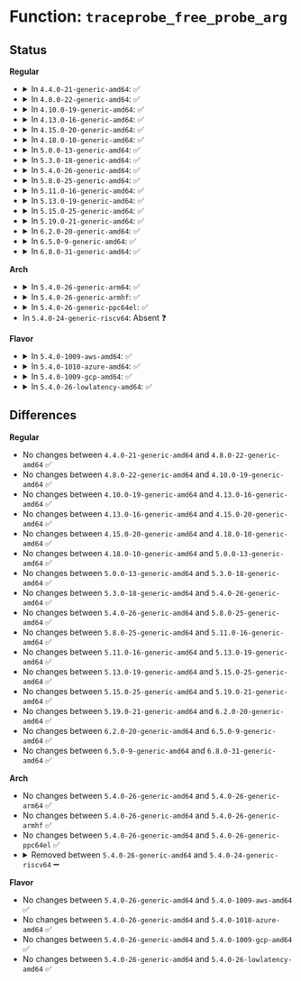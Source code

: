 # Function: <code>traceprobe_free_probe_arg</code>

## Status
<b>Regular</b>
<ul>
<li>
<details>
<summary>In <code>4.4.0-21-generic-amd64</code>: ✅</summary>

```c
void traceprobe_free_probe_arg(struct probe_arg * arg)
```

```json
{
  "name": "traceprobe_free_probe_arg",
  "collision_type": "Unique Global",
  "inline_type": "No",
  "funcs": [
    {
      "addr": 18446744071580344928,
      "name": "traceprobe_free_probe_arg",
      "external": true,
      "loc": "kernel/trace/trace_probe.c:575",
      "file": "kernel/trace/trace_probe.c",
      "inline": "seen, unknown",
      "caller_inline": [],
      "caller_func": [
        "kernel/trace/trace_kprobe.c:free_trace_kprobe",
        "kernel/trace/trace_uprobe.c:free_trace_uprobe"
      ]
    }
  ],
  "symbols": [
    {
      "addr": 18446744071580344928,
      "name": "traceprobe_free_probe_arg",
      "section": ".text",
      "bind": "STB_GLOBAL",
      "size": 430
    }
  ]
}
```
</details>
</li>
<li>
<details>
<summary>In <code>4.8.0-22-generic-amd64</code>: ✅</summary>

```c
void traceprobe_free_probe_arg(struct probe_arg * arg)
```

```json
{
  "name": "traceprobe_free_probe_arg",
  "collision_type": "Unique Global",
  "inline_type": "No",
  "funcs": [
    {
      "addr": 18446744071580399824,
      "name": "traceprobe_free_probe_arg",
      "external": true,
      "loc": "kernel/trace/trace_probe.c:608",
      "file": "kernel/trace/trace_probe.c",
      "inline": "seen, unknown",
      "caller_inline": [],
      "caller_func": [
        "kernel/trace/trace_kprobe.c:free_trace_kprobe",
        "kernel/trace/trace_uprobe.c:free_trace_uprobe"
      ]
    }
  ],
  "symbols": [
    {
      "addr": 18446744071580399824,
      "name": "traceprobe_free_probe_arg",
      "section": ".text",
      "bind": "STB_GLOBAL",
      "size": 430
    }
  ]
}
```
</details>
</li>
<li>
<details>
<summary>In <code>4.10.0-19-generic-amd64</code>: ✅</summary>

```c
void traceprobe_free_probe_arg(struct probe_arg * arg)
```

```json
{
  "name": "traceprobe_free_probe_arg",
  "collision_type": "Unique Global",
  "inline_type": "No",
  "funcs": [
    {
      "addr": 18446744071580447968,
      "name": "traceprobe_free_probe_arg",
      "external": true,
      "loc": "kernel/trace/trace_probe.c:612",
      "file": "kernel/trace/trace_probe.c",
      "inline": "seen, unknown",
      "caller_inline": [],
      "caller_func": [
        "kernel/trace/trace_kprobe.c:free_trace_kprobe",
        "kernel/trace/trace_uprobe.c:free_trace_uprobe"
      ]
    }
  ],
  "symbols": [
    {
      "addr": 18446744071580447968,
      "name": "traceprobe_free_probe_arg",
      "section": ".text",
      "bind": "STB_GLOBAL",
      "size": 430
    }
  ]
}
```
</details>
</li>
<li>
<details>
<summary>In <code>4.13.0-16-generic-amd64</code>: ✅</summary>

```c
void traceprobe_free_probe_arg(struct probe_arg * arg)
```

```json
{
  "name": "traceprobe_free_probe_arg",
  "collision_type": "Unique Global",
  "inline_type": "No",
  "funcs": [
    {
      "addr": 18446744071580459328,
      "name": "traceprobe_free_probe_arg",
      "external": true,
      "loc": "kernel/trace/trace_probe.c:613",
      "file": "kernel/trace/trace_probe.c",
      "inline": "seen, unknown",
      "caller_inline": [],
      "caller_func": [
        "kernel/trace/trace_kprobe.c:free_trace_kprobe",
        "kernel/trace/trace_uprobe.c:free_trace_uprobe"
      ]
    }
  ],
  "symbols": [
    {
      "addr": 18446744071580459328,
      "name": "traceprobe_free_probe_arg",
      "section": ".text",
      "bind": "STB_GLOBAL",
      "size": 475
    }
  ]
}
```
</details>
</li>
<li>
<details>
<summary>In <code>4.15.0-20-generic-amd64</code>: ✅</summary>

```c
void traceprobe_free_probe_arg(struct probe_arg * arg)
```

```json
{
  "name": "traceprobe_free_probe_arg",
  "collision_type": "Unique Global",
  "inline_type": "No",
  "funcs": [
    {
      "addr": 18446744071580515792,
      "name": "traceprobe_free_probe_arg",
      "external": true,
      "loc": "kernel/trace/trace_probe.c:611",
      "file": "kernel/trace/trace_probe.c",
      "inline": "seen, unknown",
      "caller_inline": [],
      "caller_func": [
        "kernel/trace/trace_kprobe.c:free_trace_kprobe",
        "kernel/trace/trace_uprobe.c:free_trace_uprobe"
      ]
    }
  ],
  "symbols": [
    {
      "addr": 18446744071580515792,
      "name": "traceprobe_free_probe_arg",
      "section": ".text",
      "bind": "STB_GLOBAL",
      "size": 475
    }
  ]
}
```
</details>
</li>
<li>
<details>
<summary>In <code>4.18.0-10-generic-amd64</code>: ✅</summary>

```c
void traceprobe_free_probe_arg(struct probe_arg * arg)
```

```json
{
  "name": "traceprobe_free_probe_arg",
  "collision_type": "Unique Global",
  "inline_type": "No",
  "funcs": [
    {
      "addr": 18446744071580603792,
      "name": "traceprobe_free_probe_arg",
      "external": true,
      "loc": "kernel/trace/trace_probe.c:611",
      "file": "kernel/trace/trace_probe.c",
      "inline": "seen, unknown",
      "caller_inline": [],
      "caller_func": [
        "kernel/trace/trace_kprobe.c:free_trace_kprobe",
        "kernel/trace/trace_uprobe.c:free_trace_uprobe"
      ]
    }
  ],
  "symbols": [
    {
      "addr": 18446744071580603792,
      "name": "traceprobe_free_probe_arg",
      "section": ".text",
      "bind": "STB_GLOBAL",
      "size": 467
    }
  ]
}
```
</details>
</li>
<li>
<details>
<summary>In <code>5.0.0-13-generic-amd64</code>: ✅</summary>

```c
void traceprobe_free_probe_arg(struct probe_arg * arg)
```

```json
{
  "name": "traceprobe_free_probe_arg",
  "collision_type": "Unique Global",
  "inline_type": "No",
  "funcs": [
    {
      "addr": 18446744071580662832,
      "name": "traceprobe_free_probe_arg",
      "external": true,
      "loc": "kernel/trace/trace_probe.c:579",
      "file": "kernel/trace/trace_probe.c",
      "inline": "seen, unknown",
      "caller_inline": [],
      "caller_func": []
    }
  ],
  "symbols": [
    {
      "addr": 18446744071580662832,
      "name": "traceprobe_free_probe_arg",
      "section": ".text",
      "bind": "STB_GLOBAL",
      "size": 107
    }
  ]
}
```
</details>
</li>
<li>
<details>
<summary>In <code>5.3.0-18-generic-amd64</code>: ✅</summary>

```c
void traceprobe_free_probe_arg(struct probe_arg * arg)
```

```json
{
  "name": "traceprobe_free_probe_arg",
  "collision_type": "Unique Global",
  "inline_type": "No",
  "funcs": [
    {
      "addr": 18446744071580726784,
      "name": "traceprobe_free_probe_arg",
      "external": true,
      "loc": "kernel/trace/trace_probe.c:734",
      "file": "kernel/trace/trace_probe.c",
      "inline": "seen, unknown",
      "caller_inline": [],
      "caller_func": [
        "kernel/trace/trace_probe.c:trace_probe_cleanup"
      ]
    }
  ],
  "symbols": [
    {
      "addr": 18446744071580726784,
      "name": "traceprobe_free_probe_arg",
      "section": ".text",
      "bind": "STB_GLOBAL",
      "size": 99
    }
  ]
}
```
</details>
</li>
<li>
<details>
<summary>In <code>5.4.0-26-generic-amd64</code>: ✅</summary>

```c
void traceprobe_free_probe_arg(struct probe_arg * arg)
```

```json
{
  "name": "traceprobe_free_probe_arg",
  "collision_type": "Unique Global",
  "inline_type": "No",
  "funcs": [
    {
      "addr": 18446744071580775680,
      "name": "traceprobe_free_probe_arg",
      "external": true,
      "loc": "kernel/trace/trace_probe.c:789",
      "file": "kernel/trace/trace_probe.c",
      "inline": "seen, unknown",
      "caller_inline": [],
      "caller_func": [
        "kernel/trace/trace_probe.c:trace_probe_cleanup"
      ]
    }
  ],
  "symbols": [
    {
      "addr": 18446744071580775680,
      "name": "traceprobe_free_probe_arg",
      "section": ".text",
      "bind": "STB_GLOBAL",
      "size": 104
    }
  ]
}
```
</details>
</li>
<li>
<details>
<summary>In <code>5.8.0-25-generic-amd64</code>: ✅</summary>

```c
void traceprobe_free_probe_arg(struct probe_arg * arg)
```

```json
{
  "name": "traceprobe_free_probe_arg",
  "collision_type": "Unique Global",
  "inline_type": "No",
  "funcs": [
    {
      "addr": 18446744071580892704,
      "name": "traceprobe_free_probe_arg",
      "external": true,
      "loc": "kernel/trace/trace_probe.c:789",
      "file": "kernel/trace/trace_probe.c",
      "inline": "seen, unknown",
      "caller_inline": [],
      "caller_func": [
        "kernel/trace/trace_probe.c:trace_probe_init"
      ]
    }
  ],
  "symbols": [
    {
      "addr": 18446744071580892704,
      "name": "traceprobe_free_probe_arg",
      "section": ".text",
      "bind": "STB_GLOBAL",
      "size": 104
    }
  ]
}
```
</details>
</li>
<li>
<details>
<summary>In <code>5.11.0-16-generic-amd64</code>: ✅</summary>

```c
void traceprobe_free_probe_arg(struct probe_arg * arg)
```

```json
{
  "name": "traceprobe_free_probe_arg",
  "collision_type": "Unique Global",
  "inline_type": "No",
  "funcs": [
    {
      "addr": 18446744071580886992,
      "name": "traceprobe_free_probe_arg",
      "external": true,
      "loc": "kernel/trace/trace_probe.c:789",
      "file": "kernel/trace/trace_probe.c",
      "inline": "seen, unknown",
      "caller_inline": [],
      "caller_func": [
        "kernel/trace/trace_probe.c:trace_probe_init"
      ]
    }
  ],
  "symbols": [
    {
      "addr": 18446744071580886992,
      "name": "traceprobe_free_probe_arg",
      "section": ".text",
      "bind": "STB_GLOBAL",
      "size": 104
    }
  ]
}
```
</details>
</li>
<li>
<details>
<summary>In <code>5.13.0-19-generic-amd64</code>: ✅</summary>

```c
void traceprobe_free_probe_arg(struct probe_arg * arg)
```

```json
{
  "name": "traceprobe_free_probe_arg",
  "collision_type": "Unique Global",
  "inline_type": "No",
  "funcs": [
    {
      "addr": 18446744071580890720,
      "name": "traceprobe_free_probe_arg",
      "external": true,
      "loc": "kernel/trace/trace_probe.c:789",
      "file": "kernel/trace/trace_probe.c",
      "inline": "seen, unknown",
      "caller_inline": [],
      "caller_func": [
        "kernel/trace/trace_probe.c:trace_probe_init"
      ]
    }
  ],
  "symbols": [
    {
      "addr": 18446744071580890720,
      "name": "traceprobe_free_probe_arg",
      "section": ".text",
      "bind": "STB_GLOBAL",
      "size": 104
    }
  ]
}
```
</details>
</li>
<li>
<details>
<summary>In <code>5.15.0-25-generic-amd64</code>: ✅</summary>

```c
void traceprobe_free_probe_arg(struct probe_arg * arg)
```

```json
{
  "name": "traceprobe_free_probe_arg",
  "collision_type": "Unique Global",
  "inline_type": "No",
  "funcs": [
    {
      "addr": 18446744071581092128,
      "name": "traceprobe_free_probe_arg",
      "external": true,
      "loc": "kernel/trace/trace_probe.c:811",
      "file": "kernel/trace/trace_probe.c",
      "inline": "seen, unknown",
      "caller_inline": [],
      "caller_func": [
        "kernel/trace/trace_probe.c:trace_probe_init"
      ]
    }
  ],
  "symbols": [
    {
      "addr": 18446744071581092128,
      "name": "traceprobe_free_probe_arg",
      "section": ".text",
      "bind": "STB_GLOBAL",
      "size": 104
    }
  ]
}
```
</details>
</li>
<li>
<details>
<summary>In <code>5.19.0-21-generic-amd64</code>: ✅</summary>

```c
void traceprobe_free_probe_arg(struct probe_arg * arg)
```

```json
{
  "name": "traceprobe_free_probe_arg",
  "collision_type": "Unique Global",
  "inline_type": "No",
  "funcs": [
    {
      "addr": 18446744071581353744,
      "name": "traceprobe_free_probe_arg",
      "external": true,
      "loc": "kernel/trace/trace_probe.c:818",
      "file": "kernel/trace/trace_probe.c",
      "inline": "seen, unknown",
      "caller_inline": [],
      "caller_func": [
        "kernel/trace/trace_probe.c:trace_probe_init"
      ]
    }
  ],
  "symbols": [
    {
      "addr": 18446744071581353744,
      "name": "traceprobe_free_probe_arg",
      "section": ".text",
      "bind": "STB_GLOBAL",
      "size": 113
    }
  ]
}
```
</details>
</li>
<li>
<details>
<summary>In <code>6.2.0-20-generic-amd64</code>: ✅</summary>

```c
void traceprobe_free_probe_arg(struct probe_arg * arg)
```

```json
{
  "name": "traceprobe_free_probe_arg",
  "collision_type": "Unique Global",
  "inline_type": "No",
  "funcs": [
    {
      "addr": 18446744071581688400,
      "name": "traceprobe_free_probe_arg",
      "external": true,
      "loc": "kernel/trace/trace_probe.c:843",
      "file": "kernel/trace/trace_probe.c",
      "inline": "seen, unknown",
      "caller_inline": [],
      "caller_func": [
        "kernel/trace/trace_probe.c:trace_probe_init"
      ]
    }
  ],
  "symbols": [
    {
      "addr": 18446744071581688400,
      "name": "traceprobe_free_probe_arg",
      "section": ".text",
      "bind": "STB_GLOBAL",
      "size": 113
    }
  ]
}
```
</details>
</li>
<li>
<details>
<summary>In <code>6.5.0-9-generic-amd64</code>: ✅</summary>

```c
void traceprobe_free_probe_arg(struct probe_arg * arg)
```

```json
{
  "name": "traceprobe_free_probe_arg",
  "collision_type": "Unique Global",
  "inline_type": "No",
  "funcs": [
    {
      "addr": 18446744071581832000,
      "name": "traceprobe_free_probe_arg",
      "external": true,
      "loc": "kernel/trace/trace_probe.c:1179",
      "file": "kernel/trace/trace_probe.c",
      "inline": "seen, unknown",
      "caller_inline": [],
      "caller_func": [
        "kernel/trace/trace_probe.c:trace_probe_init"
      ]
    }
  ],
  "symbols": [
    {
      "addr": 18446744071581832000,
      "name": "traceprobe_free_probe_arg",
      "section": ".text",
      "bind": "STB_GLOBAL",
      "size": 113
    }
  ]
}
```
</details>
</li>
<li>
<details>
<summary>In <code>6.8.0-31-generic-amd64</code>: ✅</summary>

```c
void traceprobe_free_probe_arg(struct probe_arg * arg)
```

```json
{
  "name": "traceprobe_free_probe_arg",
  "collision_type": "Unique Global",
  "inline_type": "No",
  "funcs": [
    {
      "addr": 18446744071581954688,
      "name": "traceprobe_free_probe_arg",
      "external": true,
      "loc": "kernel/trace/trace_probe.c:1416",
      "file": "kernel/trace/trace_probe.c",
      "inline": "seen, unknown",
      "caller_inline": [],
      "caller_func": [
        "kernel/trace/trace_probe.c:trace_probe_init"
      ]
    }
  ],
  "symbols": [
    {
      "addr": 18446744071581954688,
      "name": "traceprobe_free_probe_arg",
      "section": ".text",
      "bind": "STB_GLOBAL",
      "size": 113
    }
  ]
}
```
</details>
</li>
</ul>
<b>Arch</b>
<ul>
<li>
<details>
<summary>In <code>5.4.0-26-generic-arm64</code>: ✅</summary>

```c
void traceprobe_free_probe_arg(struct probe_arg * arg)
```

```json
{
  "name": "traceprobe_free_probe_arg",
  "collision_type": "Unique Global",
  "inline_type": "No",
  "funcs": [
    {
      "addr": 18446603336492087304,
      "name": "traceprobe_free_probe_arg",
      "external": true,
      "loc": "kernel/trace/trace_probe.c:789",
      "file": "kernel/trace/trace_probe.c",
      "inline": "seen, unknown",
      "caller_inline": [],
      "caller_func": [
        "kernel/trace/trace_probe.c:trace_probe_cleanup"
      ]
    }
  ],
  "symbols": [
    {
      "addr": 18446603336492087304,
      "name": "traceprobe_free_probe_arg",
      "section": ".text",
      "bind": "STB_GLOBAL",
      "size": 128
    }
  ]
}
```
</details>
</li>
<li>
<details>
<summary>In <code>5.4.0-26-generic-armhf</code>: ✅</summary>

```c
void traceprobe_free_probe_arg(struct probe_arg * arg)
```

```json
{
  "name": "traceprobe_free_probe_arg",
  "collision_type": "Unique Global",
  "inline_type": "No",
  "funcs": [
    {
      "addr": 3225987512,
      "name": "traceprobe_free_probe_arg",
      "external": true,
      "loc": "kernel/trace/trace_probe.c:789",
      "file": "kernel/trace/trace_probe.c",
      "inline": "seen, unknown",
      "caller_inline": [],
      "caller_func": [
        "kernel/trace/trace_probe.c:trace_probe_cleanup"
      ]
    }
  ],
  "symbols": [
    {
      "addr": 3225987512,
      "name": "traceprobe_free_probe_arg",
      "section": ".text",
      "bind": "STB_GLOBAL",
      "size": 120
    }
  ]
}
```
</details>
</li>
<li>
<details>
<summary>In <code>5.4.0-26-generic-ppc64el</code>: ✅</summary>

```c
void traceprobe_free_probe_arg(struct probe_arg * arg)
```

```json
{
  "name": "traceprobe_free_probe_arg",
  "collision_type": "Unique Global",
  "inline_type": "No",
  "funcs": [
    {
      "addr": 13835058055285282336,
      "name": "traceprobe_free_probe_arg",
      "external": true,
      "loc": "kernel/trace/trace_probe.c:789",
      "file": "kernel/trace/trace_probe.c",
      "inline": "seen, unknown",
      "caller_inline": [],
      "caller_func": [
        "kernel/trace/trace_probe.c:trace_probe_cleanup"
      ]
    }
  ],
  "symbols": [
    {
      "addr": 13835058055285282336,
      "name": "traceprobe_free_probe_arg",
      "section": ".text",
      "bind": "STB_GLOBAL",
      "size": 180
    }
  ]
}
```
</details>
</li>
<li>
In <code>5.4.0-24-generic-riscv64</code>: Absent ❓
</li>
</ul>
<b>Flavor</b>
<ul>
<li>
<details>
<summary>In <code>5.4.0-1009-aws-amd64</code>: ✅</summary>

```c
void traceprobe_free_probe_arg(struct probe_arg * arg)
```

```json
{
  "name": "traceprobe_free_probe_arg",
  "collision_type": "Unique Global",
  "inline_type": "No",
  "funcs": [
    {
      "addr": 18446744071580744480,
      "name": "traceprobe_free_probe_arg",
      "external": true,
      "loc": "kernel/trace/trace_probe.c:789",
      "file": "kernel/trace/trace_probe.c",
      "inline": "seen, unknown",
      "caller_inline": [],
      "caller_func": [
        "kernel/trace/trace_probe.c:trace_probe_cleanup"
      ]
    }
  ],
  "symbols": [
    {
      "addr": 18446744071580744480,
      "name": "traceprobe_free_probe_arg",
      "section": ".text",
      "bind": "STB_GLOBAL",
      "size": 104
    }
  ]
}
```
</details>
</li>
<li>
<details>
<summary>In <code>5.4.0-1010-azure-amd64</code>: ✅</summary>

```c
void traceprobe_free_probe_arg(struct probe_arg * arg)
```

```json
{
  "name": "traceprobe_free_probe_arg",
  "collision_type": "Unique Global",
  "inline_type": "No",
  "funcs": [
    {
      "addr": 18446744071580690672,
      "name": "traceprobe_free_probe_arg",
      "external": true,
      "loc": "kernel/trace/trace_probe.c:789",
      "file": "kernel/trace/trace_probe.c",
      "inline": "seen, unknown",
      "caller_inline": [],
      "caller_func": [
        "kernel/trace/trace_probe.c:trace_probe_cleanup"
      ]
    }
  ],
  "symbols": [
    {
      "addr": 18446744071580690672,
      "name": "traceprobe_free_probe_arg",
      "section": ".text",
      "bind": "STB_GLOBAL",
      "size": 104
    }
  ]
}
```
</details>
</li>
<li>
<details>
<summary>In <code>5.4.0-1009-gcp-amd64</code>: ✅</summary>

```c
void traceprobe_free_probe_arg(struct probe_arg * arg)
```

```json
{
  "name": "traceprobe_free_probe_arg",
  "collision_type": "Unique Global",
  "inline_type": "No",
  "funcs": [
    {
      "addr": 18446744071580735728,
      "name": "traceprobe_free_probe_arg",
      "external": true,
      "loc": "kernel/trace/trace_probe.c:789",
      "file": "kernel/trace/trace_probe.c",
      "inline": "seen, unknown",
      "caller_inline": [],
      "caller_func": [
        "kernel/trace/trace_probe.c:trace_probe_cleanup"
      ]
    }
  ],
  "symbols": [
    {
      "addr": 18446744071580735728,
      "name": "traceprobe_free_probe_arg",
      "section": ".text",
      "bind": "STB_GLOBAL",
      "size": 104
    }
  ]
}
```
</details>
</li>
<li>
<details>
<summary>In <code>5.4.0-26-lowlatency-amd64</code>: ✅</summary>

```c
void traceprobe_free_probe_arg(struct probe_arg * arg)
```

```json
{
  "name": "traceprobe_free_probe_arg",
  "collision_type": "Unique Global",
  "inline_type": "No",
  "funcs": [
    {
      "addr": 18446744071580793680,
      "name": "traceprobe_free_probe_arg",
      "external": true,
      "loc": "kernel/trace/trace_probe.c:789",
      "file": "kernel/trace/trace_probe.c",
      "inline": "seen, unknown",
      "caller_inline": [],
      "caller_func": [
        "kernel/trace/trace_probe.c:trace_probe_cleanup"
      ]
    }
  ],
  "symbols": [
    {
      "addr": 18446744071580793680,
      "name": "traceprobe_free_probe_arg",
      "section": ".text",
      "bind": "STB_GLOBAL",
      "size": 104
    }
  ]
}
```
</details>
</li>
</ul>

## Differences
<b>Regular</b>
<ul>
<li>
No changes between <code>4.4.0-21-generic-amd64</code> and <code>4.8.0-22-generic-amd64</code> ✅
</li>
<li>
No changes between <code>4.8.0-22-generic-amd64</code> and <code>4.10.0-19-generic-amd64</code> ✅
</li>
<li>
No changes between <code>4.10.0-19-generic-amd64</code> and <code>4.13.0-16-generic-amd64</code> ✅
</li>
<li>
No changes between <code>4.13.0-16-generic-amd64</code> and <code>4.15.0-20-generic-amd64</code> ✅
</li>
<li>
No changes between <code>4.15.0-20-generic-amd64</code> and <code>4.18.0-10-generic-amd64</code> ✅
</li>
<li>
No changes between <code>4.18.0-10-generic-amd64</code> and <code>5.0.0-13-generic-amd64</code> ✅
</li>
<li>
No changes between <code>5.0.0-13-generic-amd64</code> and <code>5.3.0-18-generic-amd64</code> ✅
</li>
<li>
No changes between <code>5.3.0-18-generic-amd64</code> and <code>5.4.0-26-generic-amd64</code> ✅
</li>
<li>
No changes between <code>5.4.0-26-generic-amd64</code> and <code>5.8.0-25-generic-amd64</code> ✅
</li>
<li>
No changes between <code>5.8.0-25-generic-amd64</code> and <code>5.11.0-16-generic-amd64</code> ✅
</li>
<li>
No changes between <code>5.11.0-16-generic-amd64</code> and <code>5.13.0-19-generic-amd64</code> ✅
</li>
<li>
No changes between <code>5.13.0-19-generic-amd64</code> and <code>5.15.0-25-generic-amd64</code> ✅
</li>
<li>
No changes between <code>5.15.0-25-generic-amd64</code> and <code>5.19.0-21-generic-amd64</code> ✅
</li>
<li>
No changes between <code>5.19.0-21-generic-amd64</code> and <code>6.2.0-20-generic-amd64</code> ✅
</li>
<li>
No changes between <code>6.2.0-20-generic-amd64</code> and <code>6.5.0-9-generic-amd64</code> ✅
</li>
<li>
No changes between <code>6.5.0-9-generic-amd64</code> and <code>6.8.0-31-generic-amd64</code> ✅
</li>
</ul>
<b>Arch</b>
<ul>
<li>
No changes between <code>5.4.0-26-generic-amd64</code> and <code>5.4.0-26-generic-arm64</code> ✅
</li>
<li>
No changes between <code>5.4.0-26-generic-amd64</code> and <code>5.4.0-26-generic-armhf</code> ✅
</li>
<li>
No changes between <code>5.4.0-26-generic-amd64</code> and <code>5.4.0-26-generic-ppc64el</code> ✅
</li>
<li>
<details>
<summary>Removed between <code>5.4.0-26-generic-amd64</code> and <code>5.4.0-24-generic-riscv64</code> ➖</summary>

```c
void traceprobe_free_probe_arg(struct probe_arg * arg)
```
</details>
</li>
</ul>
<b>Flavor</b>
<ul>
<li>
No changes between <code>5.4.0-26-generic-amd64</code> and <code>5.4.0-1009-aws-amd64</code> ✅
</li>
<li>
No changes between <code>5.4.0-26-generic-amd64</code> and <code>5.4.0-1010-azure-amd64</code> ✅
</li>
<li>
No changes between <code>5.4.0-26-generic-amd64</code> and <code>5.4.0-1009-gcp-amd64</code> ✅
</li>
<li>
No changes between <code>5.4.0-26-generic-amd64</code> and <code>5.4.0-26-lowlatency-amd64</code> ✅
</li>
</ul>
